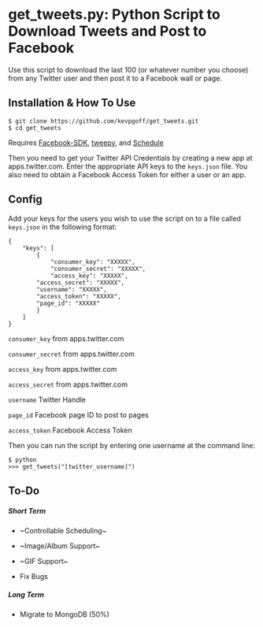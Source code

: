 # get_tweets.py: Python Script to Download Tweets and Post to Facebook

Use this script to download the last 100 (or whatever number you choose) from any Twitter user and then post it to a Facebook wall or page.

## Installation & How To Use

```
$ git clone https://github.com/kevpgoff/get_tweets.git
$ cd get_tweets
```

Requires [Facebook-SDK](https://github.com/mobolic/facebook-sdk), [tweepy](https://github.com/tweepy/tweepy), and [Schedule](https://github.com/dbader/schedule)

Then you need to get your Twitter API Credentials by creating a new app at apps.twitter.com. Enter the appropriate API keys to the `keys.json` file. You also need to obtain a Facebook Access Token for either a user or an app. 

## Config

Add your keys for the users you wish to use the script on to a file called `keys.json` in the following format:
```
{
    "keys": [
        {
            "consumer_key": "XXXXX",
            "consumer_secret": "XXXXX",
            "access_key": "XXXXX",
	    "access_secret": "XXXXX",
	    "username": "XXXXX",
	    "access_token": "XXXXX",
	    "page_id": "XXXXX"
        }
    ]
}
```
`consumer_key` from apps.twitter.com

`consumer_secret`  from apps.twitter.com

`access_key`  from apps.twitter.com

`access_secret`  from apps.twitter.com

`username` Twitter Handle

`page_id` Facebook page ID to post to pages

`access_token` Facebook Access Token



Then you can run the script by entering one username at the command line: 

```
$ python
>>> get_tweets("[twitter_username]")
```
## To-Do

##### Short Term

* ~Controllable Scheduling~

* ~Image/Album Support~

* ~GIF Support~

* Fix Bugs

##### Long Term

* Migrate to MongoDB (50%)


